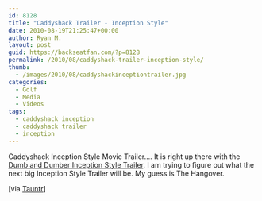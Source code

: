 ```yaml
---
id: 8128
title: "Caddyshack Trailer - Inception Style"
date: 2010-08-19T21:25:47+00:00
author: Ryan M.
layout: post
guid: https://backseatfan.com/?p=8128
permalink: /2010/08/caddyshack-trailer-inception-style/
thumb:
  - /images/2010/08/caddyshackinceptiontrailer.jpg
categories:
  - Golf
  - Media
  - Videos
tags:
  - caddyshack inception
  - caddyshack trailer
  - inception
---
```


<div class="entry">
  <p>
  </p>

  <p>
    Caddyshack Inception Style Movie Trailer&#8230;. It is right up there with the <a href="https://backseatfan.com/2010/08/daily-spin-madden-11-review-jets-might-trade-darrelle-revis-if-dumb-and-dumber-was-inception/">Dumb and Dumber Inception Style Trailer</a>. I am trying to figure out what the next big Inception Style Trailer will be. My guess is The Hangover.
  </p>

  <p>
    [via <a href="http://www.tauntr.com/content/caddyshack-trailer-inception-style">Tauntr</a>]
  </p>
</div>
